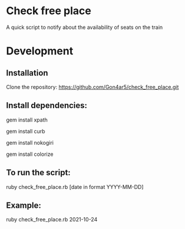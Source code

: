 # Check free place
 A quick script to notify about the availability of seats on the train

# Development
## Installation
Clone the repository: https://github.com/Gon4ar5/check_free_place.git

## Install dependencies:
gem install xpath

gem install curb

gem install nokogiri

gem install colorize

## To run the script:
ruby check_free_place.rb [date in format YYYY-MM-DD]

## Example:
ruby check_free_place.rb 2021-10-24
